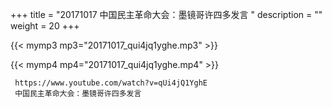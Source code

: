 +++
title = "20171017  中国民主革命大会：墨镜哥许四多发言 "
description = ""
weight = 20
+++

{{< mymp3 mp3="20171017_qui4jq1yghe.mp3" >}}

{{< mymp4 mp4="20171017_qui4jq1yghe.mp4" >}}

     https://www.youtube.com/watch?v=qUi4jQ1YghE 
     中国民主革命大会：墨镜哥许四多发言 
     
